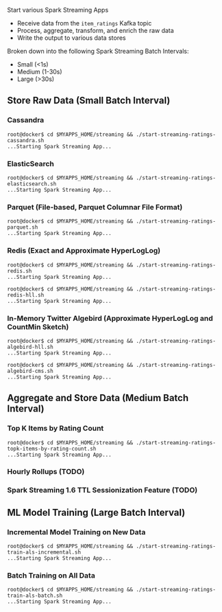Start various Spark Streaming Apps
* Receive data from the `item_ratings` Kafka topic
* Process, aggregate, transform, and enrich the raw data
* Write the output to various data stores

Broken down into the following Spark Streaming Batch Intervals:
* Small (<1s)
* Medium (1-30s)
* Large (>30s)

## Store Raw Data (Small Batch Interval)
### Cassandra
```
root@docker$ cd $MYAPPS_HOME/streaming && ./start-streaming-ratings-cassandra.sh
...Starting Spark Streaming App...
```
### ElasticSearch  
```
root@docker$ cd $MYAPPS_HOME/streaming && ./start-streaming-ratings-elasticsearch.sh
...Starting Spark Streaming App...
```
### Parquet (File-based, Parquet Columnar File Format)
```
root@docker$ cd $MYAPPS_HOME/streaming && ./start-streaming-ratings-parquet.sh
...Starting Spark Streaming App...
```
### Redis (Exact and Approximate HyperLogLog) 
```
root@docker$ cd $MYAPPS_HOME/streaming && ./start-streaming-ratings-redis.sh
...Starting Spark Streaming App...
```
```
root@docker$ cd $MYAPPS_HOME/streaming && ./start-streaming-ratings-redis-hll.sh
...Starting Spark Streaming App...
```
### In-Memory Twitter Algebird (Approximate HyperLogLog and CountMin Sketch) 
```
root@docker$ cd $MYAPPS_HOME/streaming && ./start-streaming-ratings-algebird-hll.sh
...Starting Spark Streaming App...
```
```
root@docker$ cd $MYAPPS_HOME/streaming && ./start-streaming-ratings-algebird-cms.sh
...Starting Spark Streaming App...
```

## Aggregate and Store Data (Medium Batch Interval)
### Top K Items by Rating Count
```
root@docker$ cd $MYAPPS_HOME/streaming && ./start-streaming-ratings-topk-items-by-rating-count.sh
...Starting Spark Streaming App...
```
### Hourly Rollups (TODO)
### Spark Streaming 1.6 TTL Sessionization Feature (TODO)
 
## ML Model Training (Large Batch Interval)
### Incremental Model Training on New Data
```
root@docker$ cd $MYAPPS_HOME/streaming && ./start-streaming-ratings-train-als-incremental.sh
...Starting Spark Streaming App...
```
### Batch Training on All Data
```
root@docker$ cd $MYAPPS_HOME/streaming && ./start-streaming-ratings-train-als-batch.sh
...Starting Spark Streaming App...
```